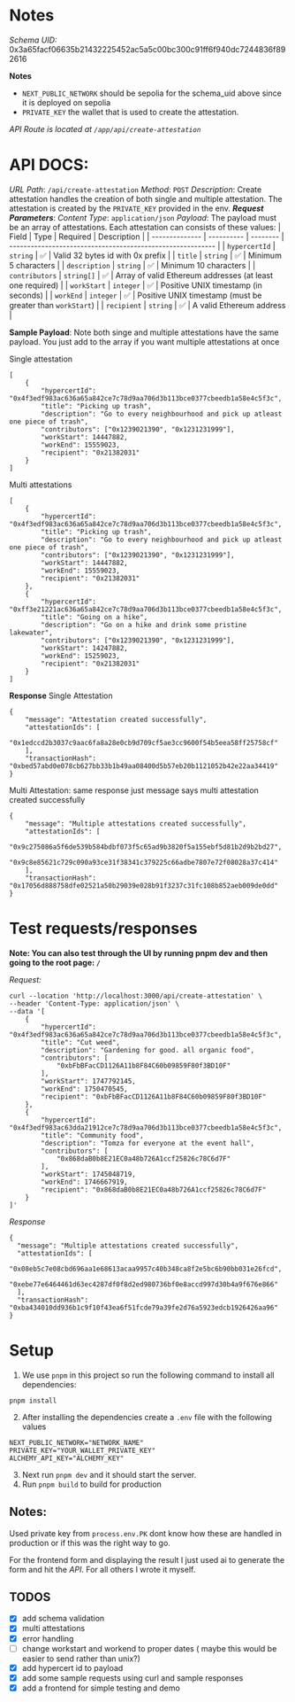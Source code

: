 # Notes

_Schema UID:_ 0x3a65facf06635b21432225452ac5a5c00bc300c91ff6f940dc7244836f892616

**Notes**

- `NEXT_PUBLIC_NETWORK` should be sepolia for the schema_uid above since it is deployed on sepolia
- `PRIVATE_KEY` the wallet that is used to create the attestation.

_API Route is located at `/app/api/create-attestation`_

# API DOCS:

_URL Path_: `/api/create-attestation`
_Method_: `POST`
_Description_: Create attestation handles the creation of both single and multiple attestation. The attestation is created by the `PRIVATE_KEY` provided in the env.
**_Request Parameters_**:
_Content Type_: `application/json`
_Payload_:
The payload must be an array of attestations.
Each attestation can consists of these values:
| Field | Type | Required | Description |
| -------------- | ---------- | -------- | ---------------------------------------------------------- |
| `hypercertId` | `string` | ✅ | Valid 32 bytes id with 0x prefix |
| `title` | `string` | ✅ | Minimum 5 characters |
| `description` | `string` | ✅ | Minimum 10 characters |
| `contributors` | `string[]` | ✅ | Array of valid Ethereum addresses (at least one required) |
| `workStart` | `integer` | ✅ | Positive UNIX timestamp (in seconds) |
| `workEnd` | `integer` | ✅ | Positive UNIX timestamp (must be greater than `workStart`) |
| `recipient` | `string` | ✅ | A valid Ethereum address |

**Sample Payload**:
Note both singe and multiple attestations have the same payload. You just add to the array if you want multiple attestations at once

Single attestation

```
[
    {
        "hypercertId": "0x4f3edf983ac636a65a842ce7c78d9aa706d3b113bce0377cbeedb1a58e4c5f3c",
        "title": "Picking up trash",
        "description": "Go to every neighbourhood and pick up atleast one piece of trash",
        "contributors": ["0x1239021390", "0x1231231999"],
        "workStart": 14447882,
        "workEnd": 15559023,
        "recipient": "0x21382031"
    }
]
```

Multi attestations

```
[
    {
        "hypercertId": "0x4f3edf983ac636a65a842ce7c78d9aa706d3b113bce0377cbeedb1a58e4c5f3c",
        "title": "Picking up trash",
        "description": "Go to every neighbourhood and pick up atleast one piece of trash",
        "contributors": ["0x1239021390", "0x1231231999"],
        "workStart": 14447882,
        "workEnd": 15559023,
        "recipient": "0x21382031"
    },
    {
        "hypercertId": "0xff3e21221ac636a65a842ce7c78d9aa706d3b113bce0377cbeedb1a58e4c5f3c",
        "title": "Going on a hike",
        "description": "Go on a hike and drink some pristine lakewater",
        "contributors": ["0x1239021390", "0x1231231999"],
        "workStart": 14247882,
        "workEnd": 15259023,
        "recipient": "0x21382031"
    }
]
```

**Response**
Single Attestation

```
{
    "message": "Attestation created successfully",
    "attestationIds": [
        "0x1edccd2b3037c9aac6fa8a28e0cb9d709cf5ae3cc9600f54b5eea58ff25758cf"
    ],
    "transactionHash": "0xbed57abd0e078cb627bb33b1b49aa08400d5b57eb20b1121052b42e22aa34419"
}
```

Multi Attestation: same response just message says multi attestation created successfully

```
{
    "message": "Multiple attestations created successfully",
    "attestationIds": [
        "0x9c275086a5f6de539b584bdbf073f5c65ad9b3820f5a155ebf5d81b2d9b2bd27",
        "0x9c8e85621c729c090a93ce31f38341c379225c66adbe7807e72f08028a37c414"
    ],
    "transactionHash": "0x17056d888758dfe02521a50b29039e028b91f3237c31fc108b852aeb009de0dd"
}
```

# Test requests/responses

**Note: You can also test through the UI by running pnpm dev and then going to the root page: `/`**

_Request:_

```
curl --location 'http://localhost:3000/api/create-attestation' \
--header 'Content-Type: application/json' \
--data '[
    {
        "hypercertId": "0x4f3edf983ac636a65a842ce7c78d9aa706d3b113bce0377cbeedb1a58e4c5f3c",
        "title": "Cut weed",
        "description": "Gardening for good. all organic food",
        "contributors": [
            "0xbFbBFacCD1126A11b8F84C60b09859F80f3BD10F"
        ],
        "workStart": 1747792145,
        "workEnd": 1750470545,
        "recipient": "0xbFbBFacCD1126A11b8F84C60b09859F80f3BD10F"
    },
    {
        "hypercertId": "0x4f3edf983ac63dda21912ce7c78d9aa706d3b113bce0377cbeedb1a58e4c5f3c",
        "title": "Community food",
        "description": "Tomza for everyone at the event hall",
        "contributors": [
            "0x868daB0b8E21EC0a48b726A1ccf25826c78C6d7F"
        ],
        "workStart": 1745048719,
        "workEnd": 1746667919,
        "recipient": "0x868daB0b8E21EC0a48b726A1ccf25826c78C6d7F"
    }
]'
```

_Response_

```
{
  "message": "Multiple attestations created successfully",
  "attestationIds": [
    "0x08eb5c7e08cbd696aa1e68613acaa9957c40b348ca8f2e5bc6b90bb031e26fcd",
    "0xebe77e6464461d63ec4287df0f8d2ed980736bf0e8accd997d30b4a9f676e866"
  ],
  "transactionHash": "0xba434010dd936b1c9f10f43ea6f51fcde79a39fe2d76a5923edcb1926426aa96"
}
```

# Setup

1. We use `pnpm` in this project so run the following command to install all dependencies:

```
pnpm install
```

2. After installing the dependencies create a `.env` file with the following values

```
NEXT_PUBLIC_NETWORK="NETWORK_NAME"
PRIVATE_KEY="YOUR_WALLET_PRIVATE_KEY"
ALCHEMY_API_KEY="ALCHEMY_KEY"
```

3. Next run `pnpm dev` and it should start the server.
4. Run `pnpm build` to build for production

## Notes:

Used private key from `process.env.PK` dont know how these are handled in production or if this was the right way to go.

For the frontend form and displaying the result I just used ai to generate the form and hit the _API_. For all others I wrote it myself.

## TODOS

- [x] add schema validation
- [x] multi attestations
- [x] error handling
- [ ] change workstart and workend to proper dates ( maybe this would be easier to send rather than unix?)
- [x] add hypercert id to payload
- [x] add some sample requests using curl and sample responses
- [x] add a frontend for simple testing and demo
